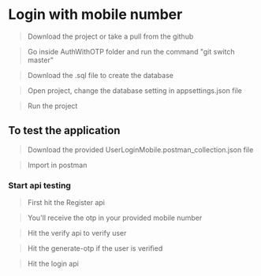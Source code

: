 # Login with mobile number

> Download the project or take a pull from the github

> Go inside AuthWithOTP folder and run the command "git switch master"

> Download the .sql file to create the database

> Open project, change the database setting in appsettings.json file

> Run the project


## To test the application

> Download the provided UserLoginMobile.postman_collection.json file

> Import in postman


### Start api testing

> First hit the Register api

> You'll receive the otp in your provided mobile number

> Hit the verify api to verify user

> Hit the generate-otp if the user is verified

> Hit the login  api

